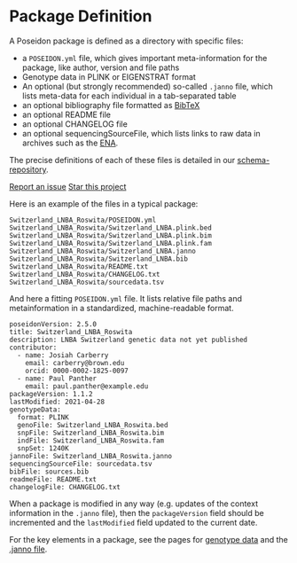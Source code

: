# Package Definition

A Poseidon package is defined as a directory with specific files:

* a `POSEIDON.yml` file, which gives important meta-information for the package, like author, version and file paths
* Genotype data in PLINK or EIGENSTRAT format
* An optional (but strongly recommended) so-called `.janno` file, which lists meta-data for each individual in a tab-separated table
* an optional bibliography file formatted as [BibTeX](http://www.bibtex.org/)
* an optional README file
* an optional CHANGELOG file
* an optional sequencingSourceFile, which lists links to raw data in archives such as the [ENA](https://www.ebi.ac.uk/ena/browser/home).

The precise definitions of each of these files is detailed in our [schema-repository](https://github.com/poseidon-framework/poseidon2-schema).

<a class="github-button" href="https://github.com/poseidon-framework/poseidon2-schema/issues" data-icon="octicon-issue-opened" data-show-count="true" aria-label="Issue poseidon-framework/poseidon2-schema on GitHub">Report an issue</a>
<a class="github-button" href="https://github.com/poseidon-framework/poseidon2-schema" data-icon="octicon-star" data-show-count="true" aria-label="Star poseidon-framework/poseidon2-schema on GitHub">Star this project</a>

Here is an example of the files in a typical package:

```
Switzerland_LNBA_Roswita/POSEIDON.yml
Switzerland_LNBA_Roswita/Switzerland_LNBA.plink.bed
Switzerland_LNBA_Roswita/Switzerland_LNBA.plink.bim
Switzerland_LNBA_Roswita/Switzerland_LNBA.plink.fam
Switzerland_LNBA_Roswita/Switzerland_LNBA.janno
Switzerland_LNBA_Roswita/Switzerland_LNBA.bib
Switzerland_LNBA_Roswita/README.txt
Switzerland_LNBA_Roswita/CHANGELOG.txt
Switzerland_LNBA_Roswita/sourcedata.tsv
```

And here a fitting `POSEIDON.yml` file. It lists relative file paths and metainformation in a standardized, machine-readable format.

```
poseidonVersion: 2.5.0
title: Switzerland_LNBA_Roswita
description: LNBA Switzerland genetic data not yet published
contributor:
  - name: Josiah Carberry
    email: carberry@brown.edu
    orcid: 0000-0002-1825-0097
  - name: Paul Panther
    email: paul.panther@example.edu
packageVersion: 1.1.2
lastModified: 2021-04-28
genotypeData:
  format: PLINK	
  genoFile: Switzerland_LNBA_Roswita.bed
  snpFile: Switzerland_LNBA_Roswita.bim
  indFile: Switzerland_LNBA_Roswita.fam
  snpSet: 1240K
jannoFile: Switzerland_LNBA_Roswita.janno
sequencingSourceFile: sourcedata.tsv
bibFile: sources.bib
readmeFile: README.txt
changelogFile: CHANGELOG.txt
```

When a package is modified in any way (e.g. updates of the context information in the `.janno` file), then the `packageVersion` field should be incremented and the `lastModified` field updated to the current date.

For the key elements in a package, see the pages for [genotype data](genotype_data) and the [.janno file](janno_details).



